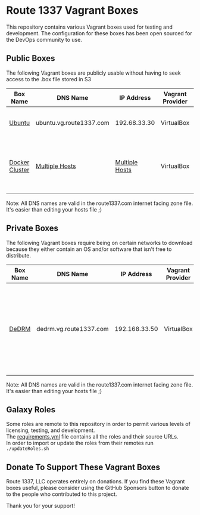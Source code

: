 Route 1337 Vagrant Boxes
========================
This repository contains various Vagrant boxes used for testing and development. The configuration for these boxes has been open sourced for the DevOps community to use. 

Public Boxes
------------
The following Vagrant boxes are publicly usable without having to seek access to the .box file stored in S3

| Box Name                                                 | DNS Name                                             | IP Address                                           | Vagrant Provider   | Description                                                                               | Purpose                                                                   |
|--------------------------------------------------------- |------------------------------------------------------|------------------------------------------------------|--------------------|-------------------------------------------------------------------------------------------|---------------------------------------------------------------------------|
| [Ubuntu](documentation/ubuntu.md)                        | ubuntu.vg.route1337.com                              | 192.68.33.30                                         | VirtualBox         | A general purpose Ubuntu 18.04 box                                                        | General quick linux testing                                               |
| [Docker Cluster](documentation/dockercluster.md)         | [Multiple Hosts](documentation/dockercluster.md)     | [Multiple Hosts](documentation/dockercluster.md)     | VirtualBox         | 3 boxes that run Ubuntu 18.04. One Docker Registry, and 2 hosts                           | Development and testing of Docker containers and/or Docker services       |

Note: All DNS names are valid in the route1337.com internet facing zone file. It's easier than editing your hosts file ;)

Private Boxes
-------------
The following Vagrant boxes require being on certain networks to download because they either contain an OS and/or software that isn't free to distribute.

| Box Name                                                 | DNS Name                             | IP Address    | Vagrant Provider   | Description                                                                                           | Purpose                                                                                             |
|----------------------------------------------------------|--------------------------------------|---------------|--------------------|-------------------------------------------------------------------------------------------------------|-----------------------------------------------------------------------------------------------------|
| [DeDRM](documentation/dedrm.md)                          | dedrm.vg.route1337.com               | 192.168.33.50 | VirtualBox         | A Windows 8.1 box with GUI that contains tools for stripping DRM from iTunes videos and Kindle eBooks | Removing DRM from content so it can be viewed on more than one brand of products                    |

Note: All DNS names are valid in the route1337.com internet facing zone file. It's easier than editing your hosts file ;)

Galaxy Roles
------------
Some roles are remote to this repository in order to permit various levels of licensing, testing, and development.  
The [requirements.yml](ansible/roles/requirements.yml) file contains all the roles and their source URLs.  
In order to import or update the roles from their remotes run `./updateRoles.sh`

Donate To Support These Vagrant Boxes
-------------------------------------
Route 1337, LLC operates entirely on donations. If you find these Vagrant boxes useful, please consider using the GitHub Sponsors button to donate to the people who contributed to this project.

Thank you for your support!
